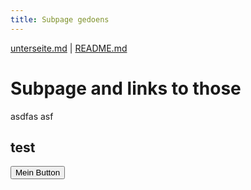 ```yaml
---
title: Subpage gedoens
---
```


 [unterseite.md](unterseite.md)  | [README.md](README.md) 

# Subpage and links to those

asdfas asf

## test

<button onclick="location.href='http://www.adobe.com'" type="button" name="button" class="btn">Mein Button</button>